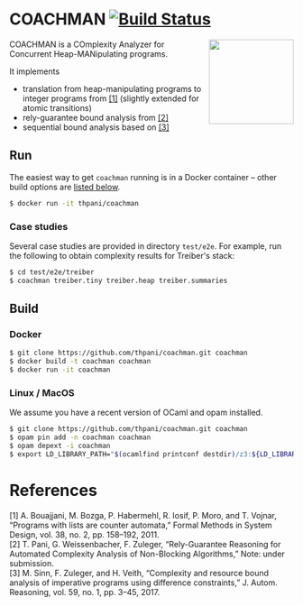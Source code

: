 # COACHMAN [![Build Status](https://travis-ci.org/thpani/coachman.svg?branch=master)](https://travis-ci.org/thpani/coachman)

<img align="right" width="150" src="https://user-images.githubusercontent.com/82047/39621966-d8711dec-4f90-11e8-9792-7c31968157c6.jpg">
COACHMAN is a COmplexity Analyzer for Concurrent Heap-MANipulating programs.

It implements

* translation from heap-manipulating programs to integer programs from [[1]](#references) (slightly extended for atomic transitions)
* rely-guarantee bound analysis from [[2]](#references)
* sequential bound analysis based on [[3]](#references)

## Run

The easiest way to get `coachman` running is in a Docker container – other build options are [listed below](#build).

```bash
$ docker run -it thpani/coachman
```

### Case studies

Several case studies are provided in directory `test/e2e`.
For example, run the following to obtain complexity results for Treiber's stack:

```bash
$ cd test/e2e/treiber
$ coachman treiber.tiny treiber.heap treiber.summaries
```

## Build

### Docker

```bash
$ git clone https://github.com/thpani/coachman.git coachman
$ docker build -t coachman coachman
$ docker run -it coachman
```

### Linux / MacOS

We assume you have a recent version of OCaml and opam installed.

```bash
$ git clone https://github.com/thpani/coachman.git coachman
$ opam pin add -n coachman coachman
$ opam depext -i coachman
$ export LD_LIBRARY_PATH="$(ocamlfind printconf destdir)/z3:${LD_LIBRARY_PATH}"
```

# References

[1] A. Bouajjani, M. Bozga, P. Habermehl, R. Iosif, P. Moro, and T. Vojnar, “Programs with lists are counter automata,” Formal Methods in System Design, vol. 38, no. 2, pp. 158–192, 2011.  
[2] T. Pani, G. Weissenbacher, F. Zuleger, “Rely-Guarantee Reasoning for Automated Complexity Analysis of Non-Blocking Algorithms,” Note: under submission.  
[3] M. Sinn, F. Zuleger, and H. Veith, “Complexity and resource bound analysis of imperative programs using difference constraints,” J. Autom. Reasoning, vol. 59, no. 1, pp. 3–45, 2017.
